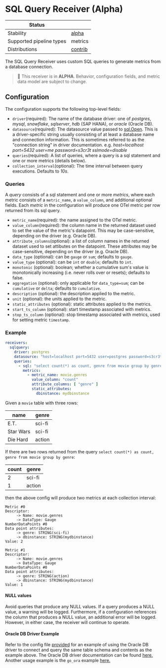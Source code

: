 # SQL Query Receiver (Alpha)

| Status                   |           |
|--------------------------|-----------|
| Stability                | [alpha]   |
| Supported pipeline types | metrics   |
| Distributions            | [contrib] |

The SQL Query Receiver uses custom SQL queries to generate metrics from a database connection.

> :construction: This receiver is in **ALPHA**. Behavior, configuration fields, and metric data model are subject to
> change.

## Configuration

The configuration supports the following top-level fields:

- `driver`(required): The name of the database driver: one of _postgres_, _mysql_, _snowflake_, _sqlserver_, _hdb_ (SAP
  HANA), or _oracle_ (Oracle DB).
- `datasource`(required): The datasource value passed to [sql.Open](https://pkg.go.dev/database/sql#Open). This is
  a driver-specific string usually consisting of at least a database name and connection information. This is sometimes
  referred to as the "connection string" in driver documentation.
  e.g. _host=localhost port=5432 user=me password=s3cr3t sslmode=disable_
- `queries`(required): A list of queries, where a query is a sql statement and one or more metrics (details below).
- `collection_interval`(optional): The time interval between query executions. Defaults to _10s_.

### Queries

A _query_ consists of a sql statement and one or more _metrics_, where each metric consists of a
`metric_name`, a `value_column`, and additional optional fields.
Each _metric_ in the configuration will produce one OTel metric per row returned from its sql query.

* `metric_name`(required): the name assigned to the OTel metric.
* `value_column`(required): the column name in the returned dataset used to set the value of the metric's datapoint.
  This may be case-sensitive, depending on the driver (e.g. Oracle DB).
* `attribute_columns`(optional): a list of column names in the returned dataset used to set attibutes on the datapoint.
  These attributes may be case-sensitive, depending on the driver (e.g. Oracle DB).
* `data_type` (optional): can be `gauge` or `sum`; defaults to `gauge`.
* `value_type` (optional): can be `int` or `double`; defaults to `int`.
* `monotonic` (optional): boolean; whether a cumulative sum's value is monotonically increasing (i.e. never rolls over
  or resets); defaults to false.
* `aggregation` (optional): only applicable for `data_type=sum`; can be `cumulative` or `delta`; defaults
  to `cumulative`.
* `description` (optional): the description applied to the metric.
* `unit` (optional): the units applied to the metric.
* `static_attributes` (optional): static attributes applied to the metrics.
* `start_ts_column` (optional): start timestamp associated with metrics.
* `stop_ts_column` (optional): stop timestamp associated with metrics, used for setting metric `timestamp`.
### Example

```yaml
receivers:
  sqlquery:
    driver: postgres
    datasource: "host=localhost port=5432 user=postgres password=s3cr3t sslmode=disable"
    queries:
      - sql: "select count(*) as count, genre from movie group by genre"
        metrics:
          - metric_name: movie.genres
            value_column: "count"
            attribute_columns: [ "genre" ]
            static_attributes:
              dbinstance: mydbinstance
```

Given a `movie` table with three rows:

| name      | genre  |
|-----------|--------|
| E.T.      | sci-fi |
| Star Wars | sci-fi |
| Die Hard  | action |

If there are two rows returned from the query `select count(*) as count, genre from movie group by genre`:

| count | genre  |
|-------|--------|
| 2     | sci-fi |
| 1     | action |

then the above config will produce two metrics at each collection interval:

```
Metric #0
Descriptor:
     -> Name: movie.genres
     -> DataType: Gauge
NumberDataPoints #0
Data point attributes:
     -> genre: STRING(sci-fi)
     -> dbinstance: STRING(mydbinstance)     
Value: 2

Metric #1
Descriptor:
     -> Name: movie.genres
     -> DataType: Gauge
NumberDataPoints #0
Data point attributes:
     -> genre: STRING(action)
     -> dbinstance: STRING(mydbinstance)
Value: 1
```

#### NULL values

Avoid queries that produce any NULL values. If a query produces a NULL value, a warning will be logged. Furthermore,
if a configuration references the column that produces a NULL value, an additional error will be logged. However, in
either case, the receiver will continue to operate.

#### Oracle DB Driver Example

Refer to the config file [provided](./testdata/oracledb-receiver-config.yaml) for an example of using the
Oracle DB driver to connect and query the same table schema and contents as the example above.
The Oracle DB driver documentation can be found [here.](https://github.com/sijms/go-ora)
Another usage example is the `go_ora`
example [here.](https://blogs.oracle.com/developers/post/connecting-a-go-application-to-oracle-database)

[alpha]:https://github.com/open-telemetry/opentelemetry-collector#alpha

[contrib]:https://github.com/open-telemetry/opentelemetry-collector-releases/tree/main/distributions/otelcol-contrib

